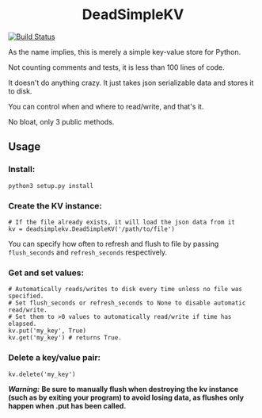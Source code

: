 <h1 align='center'>DeadSimpleKV</h1>

[![Build Status](https://travis-ci.org/beardog108/DeadSimpleKV.svg?branch=master)](https://travis-ci.org/beardog108/DeadSimpleKV)

As the name implies, this is merely a simple key-value store for Python.

Not counting comments and tests, it is less than 100 lines of code.

It doesn't do anything crazy. It just takes json serializable data and stores it to disk.

You can control when and where to read/write, and that's it.

No bloat, only 3 public methods.

## Usage

### Install: 

`python3 setup.py install`

### Create the KV instance:

~~~
# If the file already exists, it will load the json data from it
kv = deadsimplekv.DeadSimpleKV('/path/to/file')
~~~

You can specify how often to refresh and flush to file by passing `flush_seconds` and `refresh_seconds` respectively.

### Get and set values:

~~~
# Automatically reads/writes to disk every time unless no file was specified.
# Set flush_seconds or refresh_seconds to None to disable automatic read/write.
# Set them to >0 values to automatically read/write if time has elapsed. 
kv.put('my_key', True)
kv.get('my_key') # returns True.
~~~

### Delete a key/value pair:

~~~
kv.delete('my_key')
~~~

***Warning:*** **Be sure to manually flush when destroying the kv instance (such as by exiting your program) to avoid losing data, as flushes only happen when .put has been called.**